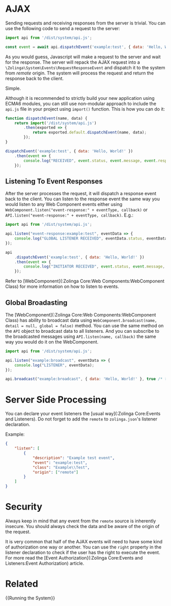# AJAX

Sending requests and receiving responses from the server is trivial. You can use the following code to send a request to the server:

```javascript
import api from '/dist/system/api.js';

const event = await api.dispatchEvent('example:test', { data: 'Hello, World!' });
```

As you would guess, Javascript will make a request to the server and wait for the response. The server will repack the AJAX request into a `\Zolinga\System\Events\RequestResponseEvent` and dispatch it to the system from *remote* origin. The system will process the request and return the response back to the client.

Simple.

Although it is recommended to strictly build your new application using ECMA6 modules, you can still use non-modular approach to include the `api.js` file in your project using `import()` function. This is how you can do it:

```javascript
function dispatchEvent(name, data) {
    return import('/dist/system/api.js')
        .then(exported => {
            return exported.default.dispatchEvent(name, data);
        });
}

dispatchEvent('example:test', { data: 'Hello, World!' })
    .then(event => {
        console.log("RECEIVED", event.status, event.message, event.response);
    });
```

## Listening To Event Responses

After the server processes the request, it will dispatch a response event back to the client. You can listen to the response event the same way you would listen to any Web Component events either using
`WebComponent.listen("event-response:" + eventType, callback)` or `API.listen("event-response:" + eventType, callback)`. E.g.:

```javascript
import api from '/dist/system/api.js';

api.listen("event-response:example:test", eventData => {
    console.log("GLOBAL LISTENER RECEIVED", eventData.status, eventData.message, eventData.response);
});

api
    .dispatchEvent('example:test', { data: 'Hello, World!' })
    .then(event => {
        console.log("INITIATOR RECEIVED", event.status, event.message, event.response);
    });
```

Refer to [WebComponent](:Zolinga Core:Web Components:WebComponent Class) for more information on how to listen to events.

## Global Broadasting

The [WebComponent](:Zolinga Core:Web Components:WebComponent Class) has ability to broadcast data using `WebComponent.broadcast(name, detail = null, global = false)` method. You can use the same method on the `API` object to broadcast data to all listeners. And you can subscribe to the broadcasted messages using `API.listen(name, callback)` the same way you would do it on the WebComponent.

```javascript
import api from '/dist/system/api.js';

api.listen("example:broadcast", eventData => {
    console.log("LISTENER", eventData);
});

api.broadcast("example:broadcast", { data: 'Hello, World!' }, true /* to all windows */);
```

# Server Side Processing

You can declare your event listeners the [usual way](:Zolinga Core:Events and Listeners). Do not forget to add the `remote` to `zolinga.json`'s listener declaration.

Example: 

```json
{
    "listen": [
        {
            "description": "Example test event",
            "event": "example:test",
            "class": "Example\\Test",
            "origin": ["remote"]
        }
    ]
}
```

# Security

Always keep in mind that any event from the `remote` source is inherently insecure. You should always check the data and be aware of the origin of the request.

It is very common that half of the AJAX events will need to have some kind of authorization one way or another. You can use the `right` property in the listener declaration to check if the user has the right to execute the event. For more read the [Event Authorization](:Zolinga Core:Events and Listeners:Event Authorization) article.


# Related
{{Running the System}}